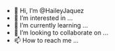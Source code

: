 - 👋 Hi, I’m @HaileyJaquez
- 👀 I’m interested in ...
- 🌱 I’m currently learning ...
- 💞️ I’m looking to collaborate on ...
- 📫 How to reach me ...

<!---
HaileyJaquez/HaileyJaquez is a ✨ special ✨ repository because its `README.md` (this file) appears on your GitHub profile.
You can click the Preview link to take a look at your changes.
--->
